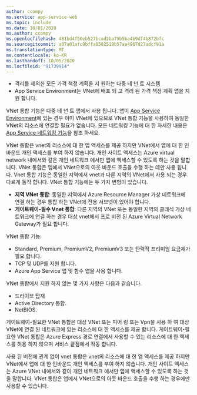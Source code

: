```yaml
---
author: ccompy
ms.service: app-service-web
ms.topic: include
ms.date: 10/01/2020
ms.author: ccompy
ms.openlocfilehash: 481bd4f50eb527bcad2ba79b5ba4b9df4b872bfc
ms.sourcegitcommit: a07a01afc9bffa0582519b57aa4967d27adcf91a
ms.translationtype: MT
ms.contentlocale: ko-KR
ms.lasthandoff: 10/05/2020
ms.locfileid: "91739914"
---
```

* 격리를 제외한 모든 가격 책정 계획을 지 원하는 다중 테 넌 트 시스템
* App Service Environment는 VNet에 배포 되 고 격리 된 가격 책정 계획 앱을 지원 합니다.

VNet 통합 기능은 다중 테 넌 트 앱에서 사용 됩니다. 앱이 [App Service Environment][ASEintro]에 있는 경우 이미 VNet에 있으므로 VNet 통합 기능을 사용하여 동일한 VNet의 리소스에 연결할 필요가 없습니다. 모든 네트워킹 기능에 대 한 자세한 내용은 [App Service 네트워킹 기능][Networkingfeatures]을 참조 하세요.

VNet 통합은 vnet의 리소스에 대 한 앱 액세스를 제공 하지만 VNet에서 앱에 대 한 인바운드 개인 액세스를 부여 하지 않습니다. 개인 사이트 액세스는 Azure virtual network 내에서와 같은 개인 네트워크 에서만 앱에 액세스할 수 있도록 하는 것을 말합니다. VNet 통합은 앱에서 VNet으로의 아웃 바운드 호출을 수행 하는 데만 사용 됩니다. Vnet 통합 기능은 동일한 지역에서 vnet과 다른 지역의 VNet에서 사용 되는 경우 다르게 동작 합니다. VNet 통합 기능에는 두 가지 변형이 있습니다.

* **지역 VNet 통합**: 동일한 지역에서 Azure Resource Manager 가상 네트워크에 연결 하는 경우 통합 하는 VNet에 전용 서브넷이 있어야 합니다.
* **게이트웨이-필수 Vnet 통합**: 다른 지역의 VNet 또는 동일한 지역의 클래식 가상 네트워크에 연결 하는 경우 대상 vnet에서 프로 비전 된 Azure Virtual Network Gateway가 필요 합니다.

VNet 통합 기능:

* Standard, Premium, PremiumV2, PremiumV3 또는 탄력적 프리미엄 요금제가 필요 합니다.
* TCP 및 UDP를 지원 합니다.
* Azure App Service 앱 및 함수 앱을 사용 합니다.

VNet 통합에서 지원 하지 않는 몇 가지 사항은 다음과 같습니다.

* 드라이브 탑재
* Active Directory 통합.
* NetBIOS.

게이트웨이-필요한 VNet 통합은 대상 VNet 또는 피어 링 또는 Vpn을 사용 하 여 대상 VNet에 연결 된 네트워크에 있는 리소스에 대 한 액세스를 제공 합니다. 게이트웨이-필요한 VNet 통합은 Azure Express 경로 연결에서 사용할 수 있는 리소스에 대 한 액세스를 허용 하지 않으며 서비스 끝점에서 작동 합니다.

사용 된 버전에 관계 없이 vnet 통합은 vnet의 리소스에 대 한 앱 액세스를 제공 하지만 VNet에서 앱에 대 한 인바운드 개인 액세스를 부여 하지 않습니다. 개인 사이트 액세스는 Azure VNet 내에서와 같이 개인 네트워크 에서만 앱에 액세스할 수 있도록 하는 것을 말합니다. VNet 통합은 앱에서 VNet으로의 아웃 바운드 호출을 수행 하는 경우에만 사용할 수 있습니다.

<!--Links-->
[ASEintro]: https://docs.microsoft.com/azure/app-service/environment/intro
[Networkingfeatures]: https://docs.microsoft.com/azure/app-service/networking-features
